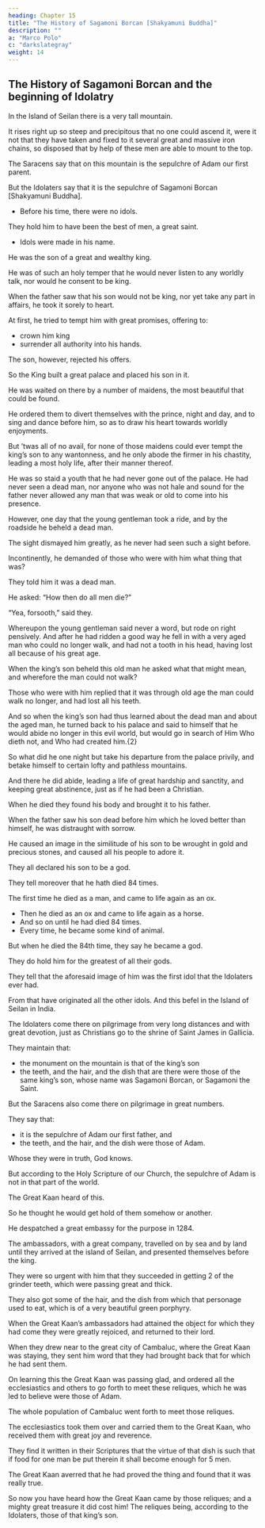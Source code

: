```yaml
---
heading: Chapter 15
title: "The History of Sagamoni Borcan [Shakyamuni Buddha]"
description: ""
a: "Marco Polo"
c: "darkslategray"
weight: 14
---
```



## The History of Sagamoni Borcan and the beginning of Idolatry

In the Island of Seilan there is a very tall mountain.

It rises right up so steep and precipitous that no one could ascend it, were it not that they have taken and fixed to it several great and massive iron chains, so disposed that by help of these men are able to mount to the top.

The Saracens say that on this mountain is the sepulchre of Adam our first parent.

But the Idolaters say that it is the sepulchre of Sagamoni Borcan [Shakyamuni Buddha].
- Before his time, there were no idols.

They hold him to have been the best of men, a great saint.
- Idols were made in his name. 

<!-- according to their fashion, and the first in whose name idols were made.{1} -->

He was the son of a great and wealthy king.

He was of such an holy temper that he would never listen to any worldly talk, nor would he consent to be king.

When the father saw that his son would not be king, nor yet take any part in affairs, he took it sorely to heart. 

At first, he tried to tempt him with great promises, offering to:
- crown him king
- surrender all authority into his hands. 

The son, however, rejected his offers.

<!-- So the father was in great trouble, and all the more that he had no other son but him, to whom he might bequeath the kingdom at his own death.

So, after taking thought on the matter,  -->

So the King built a great palace and placed his son in it. 

He was waited on there by a number of maidens, the most beautiful that could be found.

He ordered them to divert themselves with the prince, night and day, and to sing and dance before him, so as to draw his heart towards worldly enjoyments. 

But ’twas all of no avail, for none of those maidens could ever tempt the king’s son to any wantonness, and he only abode the firmer in his chastity, leading a most holy life, after their manner thereof. 

He was so staid a youth that he had never gone out of the palace. He had never seen a dead man, nor anyone who was not hale and sound for the father never allowed any man that was weak or old to come into his presence. 

However, one day that the young gentleman took a ride, and by the roadside he beheld a dead man. 

The sight dismayed him greatly, as he never had seen such a sight before.

Incontinently, he demanded of those who were with him what thing that was?

They told him it was a dead man. 

He asked: “How then do all men die?” 

“Yea, forsooth,” said they.

Whereupon the young gentleman said never a word, but rode on right pensively. And after he had ridden a good way he fell in with a very aged man who could no longer walk, and had not a tooth in his head, having lost all because of his great age.

When the king’s son beheld this old man he asked what that might mean, and wherefore the man could not walk? 

Those who were with him replied that it was through old age the man could walk no longer, and had lost all his teeth.

And so when the king’s son had thus learned about the dead man and about the aged man, he turned back to his palace and said to himself that he would abide no longer in this evil world, but would go in search of Him Who dieth not, and Who had created him.{2}

So what did he one night but take his departure from the palace privily, and betake himself to certain lofty and pathless mountains. 

And there he did abide, leading a life of great hardship and sanctity, and keeping great abstinence, just as if he had been a Christian. 

<!-- Indeed, an he had but been so, he would have been a great saint of Our Lord Jesus Christ, so good and pure was the life he led.{3}  -->

When he died they found his body and brought it to his father. 

When the father saw his son dead before him which he loved better than himself, he was distraught with sorrow.

He caused an image in the similitude of his son to be wrought in gold and precious stones, and caused all his people to adore it.

They all declared his son to be a god.

They tell moreover that he hath died 84 times. 

The first time he died as a man, and came to life again as an ox.
- Then he died as an ox and came to life again as a horse.
- And so on until he had died 84 times.
- Every time, he became some kind of animal. 

But when he died the 84th time, they say he became a god.

They do hold him for the greatest of all their gods.

They tell that the aforesaid image of him was the first idol that the Idolaters ever had.

From that have originated all the other idols. And this befel in the Island of Seilan in India.

The Idolaters come there on pilgrimage from very long distances and with great devotion, just as Christians go to the shrine of Saint James in Gallicia.

They maintain that:
- the monument on the mountain is that of the king’s son
- the teeth, and the hair, and the dish that are there were those of the same king’s son, whose name was Sagamoni Borcan, or Sagamoni the Saint.

But the Saracens also come there on pilgrimage in great numbers.

They say that:
- it is the sepulchre of Adam our first father, and
- the teeth, and the hair, and the dish were those of Adam.

Whose they were in truth, God knows.

But according to the Holy Scripture of our Church, the sepulchre of Adam is not in that part of the world.

The Great Kaan heard of this. 

<!-- how on that mountain there was the sepulchre of our first father Adam, and that some of his hair and of his teeth, and the dish from which he used to eat, were still preserved there.  -->

So he thought he would get hold of them somehow or another.

He despatched a great embassy for the purpose in 1284.

The ambassadors, with a great company, travelled on by sea and by land until they arrived at the island of Seilan, and presented themselves before the king. 

They were so urgent with him that they succeeded in getting 2 of the grinder teeth, which were passing great and thick.

They also got some of the hair, and the dish from which that personage used to eat, which is of a very beautiful green porphyry. 

When the Great Kaan’s ambassadors had attained the object for which they had come they were greatly rejoiced, and returned to their lord.

When they drew near to the great city of Cambaluc, where the Great Kaan was staying, they sent him word that they had brought back that for which he had sent them.

On learning this the Great Kaan was passing glad, and ordered all the ecclesiastics and others to go forth to meet these reliques, which he was led to believe were those of Adam.

<!-- And why should I make a long story of it? In sooth,  -->

The whole population of Cambaluc went forth to meet those reliques.

The ecclesiastics took them over and carried them to the Great Kaan, who received them with great joy and reverence.

They find it written in their Scriptures that the virtue of that dish is such that if food for one man be put therein it shall become enough for 5 men.

The Great Kaan averred that he had proved the thing and found that it was really true.

So now you have heard how the Great Kaan came by those reliques; and a mighty great treasure it did cost him! The reliques being, according to the Idolaters, those of that king’s son.
